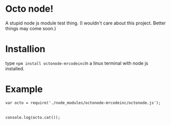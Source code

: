 # Octo node!
A stupid node js module test thing. (I wouldn't care about this project. Better things may come soon.)
# Installion
type `npm install octonode-mrcodeinc`in a linux terminal with node js installed.
# Example
`var octo = require('./node_modules/octonode-mrcodeinc/octonode.js');`
######  
`console.log(octo.cat());`
